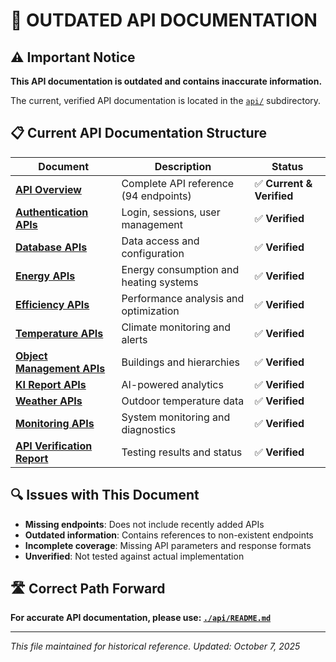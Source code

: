 # 🚨 OUTDATED API DOCUMENTATION

## ⚠️ Important Notice

**This API documentation is outdated and contains inaccurate information.**

The current, verified API documentation is located in the [`api/`](./api/) subdirectory.

## 📋 Current API Documentation Structure

| Document | Description | Status |
|----------|-------------|--------|
| **[API Overview](./api/README.md)** | Complete API reference (94 endpoints) | ✅ **Current & Verified** |
| **[Authentication APIs](./api/auth_apis.md)** | Login, sessions, user management | ✅ **Verified** |
| **[Database APIs](./api/database_apis.md)** | Data access and configuration | ✅ **Verified** |
| **[Energy APIs](./api/energy_apis.md)** | Energy consumption and heating systems | ✅ **Verified** |
| **[Efficiency APIs](./api/efficiency_apis.md)** | Performance analysis and optimization | ✅ **Verified** |
| **[Temperature APIs](./api/temperature_apis.md)** | Climate monitoring and alerts | ✅ **Verified** |
| **[Object Management APIs](./api/object_management_apis.md)** | Buildings and hierarchies | ✅ **Verified** |
| **[KI Report APIs](./api/ki_report_apis.md)** | AI-powered analytics | ✅ **Verified** |
| **[Weather APIs](./api/weather_apis.md)** | Outdoor temperature data | ✅ **Verified** |
| **[Monitoring APIs](./api/monitoring_apis.md)** | System monitoring and diagnostics | ✅ **Verified** |
| **[API Verification Report](./api/API_VERIFICATION_REPORT.md)** | Testing results and status | ✅ **Verified** |

## 🔍 Issues with This Document

- **Missing endpoints**: Does not include recently added APIs
- **Outdated information**: Contains references to non-existent endpoints
- **Incomplete coverage**: Missing API parameters and response formats
- **Unverified**: Not tested against actual implementation

## 🛣️ Correct Path Forward

**For accurate API documentation, please use: [`./api/README.md`](./api/README.md)**

---

*This file maintained for historical reference. Updated: October 7, 2025*
